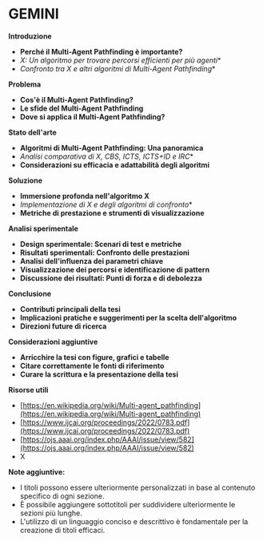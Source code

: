 # GEMINI

**Introduzione**

* **Perché il Multi-Agent Pathfinding è importante?**
* **X*: Un algoritmo per trovare percorsi efficienti per più agenti**
* **Confronto tra X* e altri algoritmi di Multi-Agent Pathfinding**

**Problema**

* **Cos'è il Multi-Agent Pathfinding?**
* **Le sfide del Multi-Agent Pathfinding**
* **Dove si applica il Multi-Agent Pathfinding?**

**Stato dell'arte**

* **Algoritmi di Multi-Agent Pathfinding: Una panoramica**
* **Analisi comparativa di X*, CBS, ICTS, ICTS+ID e IRC**
* **Considerazioni su efficacia e adattabilità degli algoritmi**

**Soluzione**

* **Immersione profonda nell'algoritmo X**
* **Implementazione di X* e degli algoritmi di confronto**
* **Metriche di prestazione e strumenti di visualizzazione**

**Analisi sperimentale**

* **Design sperimentale: Scenari di test e metriche**
* **Risultati sperimentali: Confronto delle prestazioni**
* **Analisi dell'influenza dei parametri chiave**
* **Visualizzazione dei percorsi e identificazione di pattern**
* **Discussione dei risultati: Punti di forza e di debolezza**

**Conclusione**

* **Contributi principali della tesi**
* **Implicazioni pratiche e suggerimenti per la scelta dell'algoritmo**
* **Direzioni future di ricerca**

**Considerazioni aggiuntive**

* **Arricchire la tesi con figure, grafici e tabelle**
* **Citare correttamente le fonti di riferimento**
* **Curare la scrittura e la presentazione della tesi**

**Risorse utili**

* [https://en.wikipedia.org/wiki/Multi-agent_pathfinding](https://en.wikipedia.org/wiki/Multi-agent_pathfinding)
* [https://www.ijcai.org/proceedings/2022/0783.pdf](https://www.ijcai.org/proceedings/2022/0783.pdf)
* [https://ojs.aaai.org/index.php/AAAI/issue/view/582](https://ojs.aaai.org/index.php/AAAI/issue/view/582)
*  X

**Note aggiuntive:**

* I titoli possono essere ulteriormente personalizzati in base al contenuto specifico di ogni sezione.
* È possibile aggiungere sottotitoli per suddividere ulteriormente le sezioni più lunghe.
* L'utilizzo di un linguaggio conciso e descrittivo è fondamentale per la creazione di titoli efficaci.
